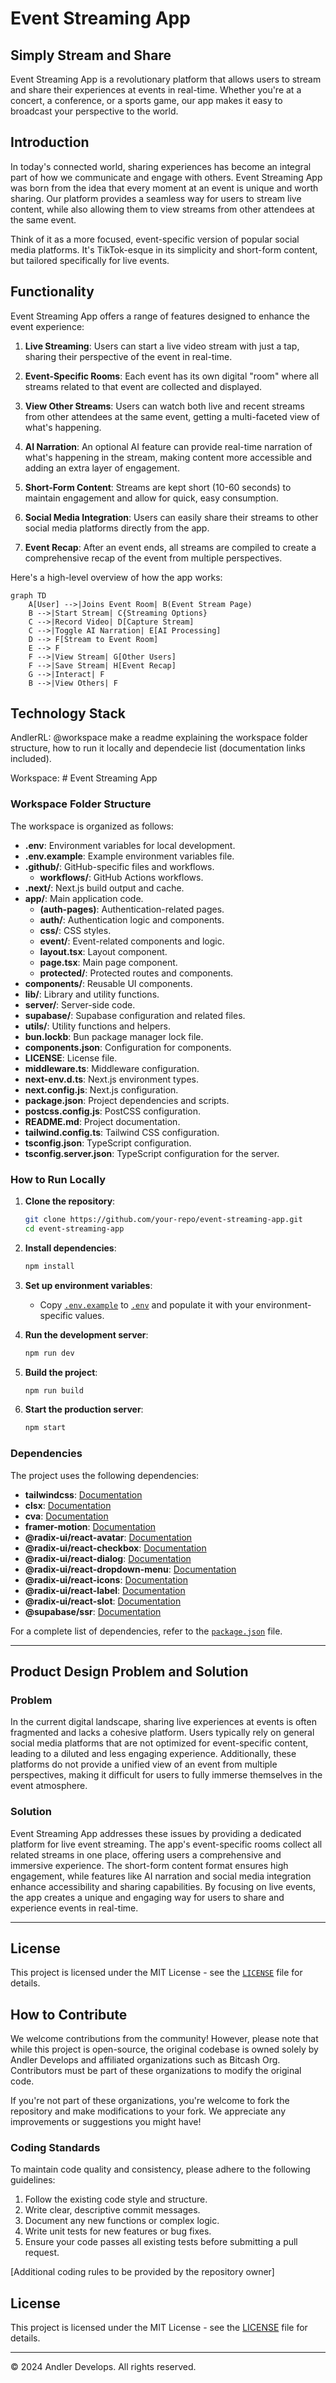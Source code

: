 # Event Streaming App

## Simply Stream and Share

Event Streaming App is a revolutionary platform that allows users to stream and share their experiences at events in real-time. Whether you're at a concert, a conference, or a sports game, our app makes it easy to broadcast your perspective to the world.

## Introduction

In today's connected world, sharing experiences has become an integral part of how we communicate and engage with others. Event Streaming App was born from the idea that every moment at an event is unique and worth sharing. Our platform provides a seamless way for users to stream live content, while also allowing them to view streams from other attendees at the same event.

Think of it as a more focused, event-specific version of popular social media platforms. It's TikTok-esque in its simplicity and short-form content, but tailored specifically for live events.

## Functionality

Event Streaming App offers a range of features designed to enhance the event experience:

1. **Live Streaming**: Users can start a live video stream with just a tap, sharing their perspective of the event in real-time.

2. **Event-Specific Rooms**: Each event has its own digital "room" where all streams related to that event are collected and displayed.

3. **View Other Streams**: Users can watch both live and recent streams from other attendees at the same event, getting a multi-faceted view of what's happening.

4. **AI Narration**: An optional AI feature can provide real-time narration of what's happening in the stream, making content more accessible and adding an extra layer of engagement.

5. **Short-Form Content**: Streams are kept short (10-60 seconds) to maintain engagement and allow for quick, easy consumption.

6. **Social Media Integration**: Users can easily share their streams to other social media platforms directly from the app.

7. **Event Recap**: After an event ends, all streams are compiled to create a comprehensive recap of the event from multiple perspectives.

Here's a high-level overview of how the app works:

```mermaid
graph TD
    A[User] -->|Joins Event Room| B(Event Stream Page)
    B -->|Start Stream| C{Streaming Options}
    C -->|Record Video| D[Capture Stream]
    C -->|Toggle AI Narration| E[AI Processing]
    D --> F[Stream to Event Room]
    E --> F
    F -->|View Stream| G[Other Users]
    F -->|Save Stream| H[Event Recap]
    G -->|Interact| F
    B -->|View Others| F
```

## Technology Stack

AndlerRL: @workspace make a readme explaining the workspace folder structure, how to run it locally and dependecie list (documentation links included).

Workspace: # Event Streaming App

### Workspace Folder Structure

The workspace is organized as follows:

- **.env**: Environment variables for local development.
- **.env.example**: Example environment variables file.
- **.github/**: GitHub-specific files and workflows.
  - **workflows/**: GitHub Actions workflows.
- **.next/**: Next.js build output and cache.
- **app/**: Main application code.
  - **(auth-pages)**: Authentication-related pages.
  - **auth/**: Authentication logic and components.
  - **css/**: CSS styles.
  - **event/**: Event-related components and logic.
  - **layout.tsx**: Layout component.
  - **page.tsx**: Main page component.
  - **protected/**: Protected routes and components.
- **components/**: Reusable UI components.
- **lib/**: Library and utility functions.
- **server/**: Server-side code.
- **supabase/**: Supabase configuration and related files.
- **utils/**: Utility functions and helpers.
- **bun.lockb**: Bun package manager lock file.
- **components.json**: Configuration for components.
- **LICENSE**: License file.
- **middleware.ts**: Middleware configuration.
- **next-env.d.ts**: Next.js environment types.
- **next.config.js**: Next.js configuration.
- **package.json**: Project dependencies and scripts.
- **postcss.config.js**: PostCSS configuration.
- **README.md**: Project documentation.
- **tailwind.config.ts**: Tailwind CSS configuration.
- **tsconfig.json**: TypeScript configuration.
- **tsconfig.server.json**: TypeScript configuration for the server.

### How to Run Locally

1. **Clone the repository**:

   ```sh
   git clone https://github.com/your-repo/event-streaming-app.git
   cd event-streaming-app
   ```

2. **Install dependencies**:

   ```sh
   npm install
   ```

3. **Set up environment variables**:

   - Copy [`.env.example`](/.env.example) to [`.env`](./.env) and populate it with your environment-specific values.

4. **Run the development server**:

   ```sh
   npm run dev
   ```

5. **Build the project**:

   ```sh
   npm run build
   ```

6. **Start the production server**:

   ```sh
   npm start
   ```

### Dependencies

The project uses the following dependencies:

- **tailwindcss**: [Documentation](https://tailwindcss.com/docs)
- **clsx**: [Documentation](https://github.com/lukeed/clsx)
- **cva**: [Documentation](https://cva.style/docs)
- **framer-motion**: [Documentation](https://www.framer.com/api/motion/)
- **@radix-ui/react-avatar**: [Documentation](https://www.radix-ui.com/docs/primitives/components/avatar)
- **@radix-ui/react-checkbox**: [Documentation](https://www.radix-ui.com/docs/primitives/components/checkbox)
- **@radix-ui/react-dialog**: [Documentation](https://www.radix-ui.com/docs/primitives/components/dialog)
- **@radix-ui/react-dropdown-menu**: [Documentation](https://www.radix-ui.com/docs/primitives/components/dropdown-menu)
- **@radix-ui/react-icons**: [Documentation](https://www.radix-ui.com/docs/primitives/components/icons)
- **@radix-ui/react-label**: [Documentation](https://www.radix-ui.com/docs/primitives/components/label)
- **@radix-ui/react-slot**: [Documentation](https://www.radix-ui.com/docs/primitives/components/slot)
- **@supabase/ssr**: [Documentation](https://supabase.com/docs/guides/auth/server-side/nextjs)

For a complete list of dependencies, refer to the [`package.json`](./package.json") file.

---

## Product Design Problem and Solution

### Problem

In the current digital landscape, sharing live experiences at events is often fragmented and lacks a cohesive platform. Users typically rely on general social media platforms that are not optimized for event-specific content, leading to a diluted and less engaging experience. Additionally, these platforms do not provide a unified view of an event from multiple perspectives, making it difficult for users to fully immerse themselves in the event atmosphere.

### Solution

Event Streaming App addresses these issues by providing a dedicated platform for live event streaming. The app's event-specific rooms collect all related streams in one place, offering users a comprehensive and immersive experience. The short-form content format ensures high engagement, while features like AI narration and social media integration enhance accessibility and sharing capabilities. By focusing on live events, the app creates a unique and engaging way for users to share and experience events in real-time.

---

## License

This project is licensed under the MIT License - see the [`LICENSE`](./LICENSE") file for details.

## How to Contribute

We welcome contributions from the community! However, please note that while this project is open-source, the original codebase is owned solely by Andler Develops and affiliated organizations such as Bitcash Org. Contributors must be part of these organizations to modify the original code.

If you're not part of these organizations, you're welcome to fork the repository and make modifications to your fork. We appreciate any improvements or suggestions you might have!

### Coding Standards

To maintain code quality and consistency, please adhere to the following guidelines:

1. Follow the existing code style and structure.
2. Write clear, descriptive commit messages.
3. Document any new functions or complex logic.
4. Write unit tests for new features or bug fixes.
5. Ensure your code passes all existing tests before submitting a pull request.

[Additional coding rules to be provided by the repository owner]

## License

This project is licensed under the MIT License - see the [LICENSE](LICENSE) file for details.

---

© 2024 Andler Develops. All rights reserved.
